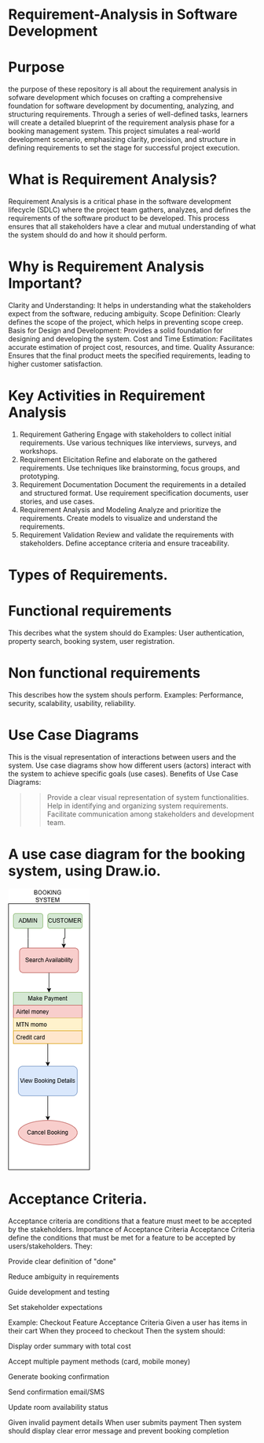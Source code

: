 # Requirement-Analysis in Software Development
# Purpose
 the purpose of these repository is all about the requirement analysis in sofware development which focuses on crafting a comprehensive foundation for software development by documenting, analyzing, and structuring requirements. Through a series of well-defined tasks, learners will create a detailed blueprint of the requirement analysis phase for a booking management system. This project simulates a real-world development scenario, emphasizing clarity, precision, and structure in defining requirements to set the stage for successful project execution. 
 # What is Requirement Analysis?
 Requirement Analysis is a critical phase in the software development lifecycle (SDLC) where the project team gathers, analyzes, and defines the requirements of the software product to be developed. This process ensures that all stakeholders have a clear and mutual understanding of what the system should do and how it should perform.
 # Why is Requirement Analysis Important?
 Clarity and Understanding: It helps in understanding what the stakeholders expect from the software, reducing ambiguity.
Scope Definition: Clearly defines the scope of the project, which helps in preventing scope creep.
Basis for Design and Development: Provides a solid foundation for designing and developing the system.
Cost and Time Estimation: Facilitates accurate estimation of project cost, resources, and time.
Quality Assurance: Ensures that the final product meets the specified requirements, leading to higher customer satisfaction.
# Key Activities in Requirement Analysis
1. Requirement Gathering
Engage with stakeholders to collect initial requirements.
Use various techniques like interviews, surveys, and workshops.
2. Requirement Elicitation
Refine and elaborate on the gathered requirements.
Use techniques like brainstorming, focus groups, and prototyping.
3. Requirement Documentation
Document the requirements in a detailed and structured format.
Use requirement specification documents, user stories, and use cases.
4. Requirement Analysis and Modeling
Analyze and prioritize the requirements.
Create models to visualize and understand the requirements.
5. Requirement Validation
Review and validate the requirements with stakeholders.
Define acceptance criteria and ensure traceability.
# Types of Requirements.
# Functional requirements
This decribes what the system should do
Examples: User authentication, property search, booking system, user registration.
# Non functional requirements
This describes how the system shouls perform.
Examples: Performance, security, scalability, usability, reliability.
# Use Case Diagrams
This is the visual representation of interactions between users and the system.
Use case diagrams show how different users (actors) interact with the system to achieve specific goals (use cases).
Benefits of Use Case Diagrams:
>>Provide a clear visual representation of system functionalities.
>>Help in identifying and organizing system requirements.
>>Facilitate communication among stakeholders and development team.
# A use case diagram for the booking system, using Draw.io.
![Booking Use Case Diagram](alx-booking-uc.png)
# Acceptance Criteria.
Acceptance criteria are conditions that a feature must meet to be accepted by the stakeholders.
Importance of Acceptance Criteria
Acceptance Criteria define the conditions that must be met for a feature to be accepted by users/stakeholders. They:

Provide clear definition of "done"

Reduce ambiguity in requirements

Guide development and testing

Set stakeholder expectations

Example: Checkout Feature Acceptance Criteria
Given a user has items in their cart
When they proceed to checkout
Then the system should:

Display order summary with total cost

Accept multiple payment methods (card, mobile money)

Generate booking confirmation

Send confirmation email/SMS

Update room availability status

Given invalid payment details
When user submits payment
Then system should display clear error message and prevent booking completion
